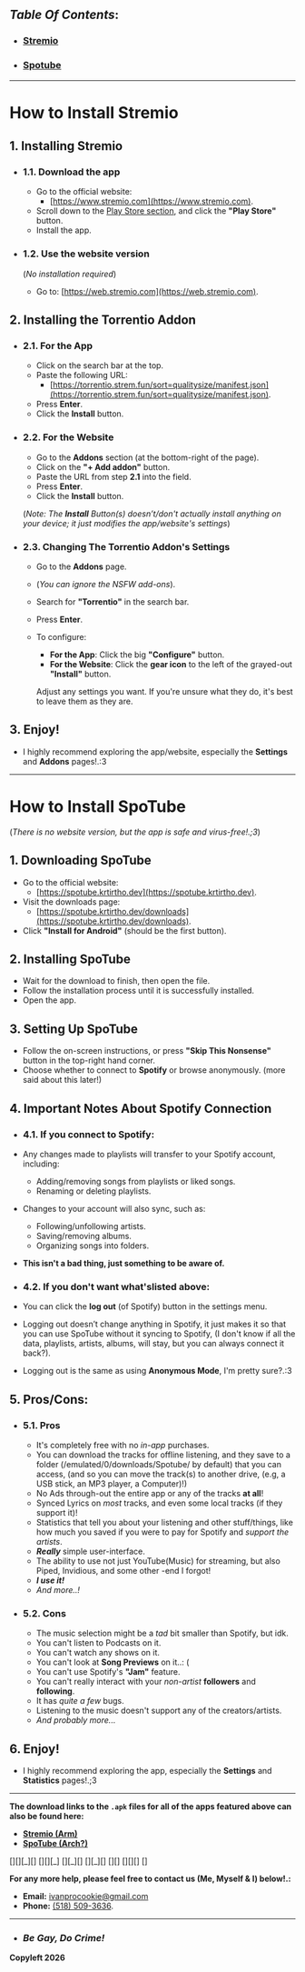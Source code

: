 ##
## ***Table Of Contents*:**  
- ### [Stremio](#how-to-install-stremio)  
- ### [Spotube](#how-to-install-spotube)  

---

# How to Install Stremio  

## 1. Installing Stremio  
- ### 1.1. Download the app  
  - Go to the official website:  
    - [https://www.stremio.com](https://www.stremio.com).
  - Scroll down to the [Play Store section](https://www.stremio.com/#stremio-on-tv-mascot), and click the **"Play Store"** button.
  - Install the app.

- ### 1.2. Use the website version
  (*No installation required*)  
  - Go to: [https://web.stremio.com](https://web.stremio.com).  

## 2. Installing the Torrentio Addon
- ### 2.1. For the App  
  - Click on the search bar at the top.
  - Paste the following URL:  
    - [https://torrentio.strem.fun/sort=qualitysize/manifest.json](https://torrentio.strem.fun/sort=qualitysize/manifest.json).
  - Press **Enter**.
  - Click the **Install** button.

- ### 2.2. For the Website  
  - Go to the **Addons** section (at the bottom-right of the page).  
  - Click on the **"+ Add addon"** button.  
  - Paste the URL from step **2.1** into the field.  
  - Press **Enter**.  
  - Click the **Install** button.  

  (*Note: The **Install** Button(s) doesn’t/don't actually install anything on your device; it just modifies the app/website's settings*)  

- ### 2.3. Changing The Torrentio Addon's Settings  
  - Go to the **Addons** page.  
  - (*You can ignore the NSFW add-ons*).  
  - Search for **"Torrentio"** in the search bar.  
  - Press **Enter**.  
  - To configure:  
    - **For the App**: Click the big **"Configure"** button.  
    - **For the Website**: Click the **gear icon** to the left of the grayed-out **"Install"** button.  

    Adjust any settings you want. If you're unsure what they do, it's best to leave them as they are.  

## 3. Enjoy!  
- I highly recommend exploring the app/website, especially the **Settings** and **Addons** pages!.:3  

---

# How to Install SpoTube  
(*There is no website version, but the app is safe and virus-free!.;3*)  

## 1. Downloading SpoTube  
- Go to the official website:  
  - [https://spotube.krtirtho.dev](https://spotube.krtirtho.dev).  
- Visit the downloads page:  
  - [https://spotube.krtirtho.dev/downloads](https://spotube.krtirtho.dev/downloads).  
- Click **"Install for Android"** (should be the first button).  

## 2. Installing SpoTube  
- Wait for the download to finish, then open the file.  
- Follow the installation process until it is successfully installed.  
- Open the app.  

## 3. Setting Up SpoTube  
- Follow the on-screen instructions, or press **"Skip This Nonsense"** button in the top-right hand corner.  
- Choose whether to connect to **Spotify** or browse anonymously. (more said about this later!)  

## 4. Important Notes About Spotify Connection  
- ### 4.1. If you connect to Spotify:  
- Any changes made to playlists will transfer to your Spotify account, including:  
  - Adding/removing songs from playlists or liked songs.  
  - Renaming or deleting playlists.  
- Changes to your account will also sync, such as:  
  - Following/unfollowing artists.  
  - Saving/removing albums.  
  - Organizing songs into folders.  
- **This isn't a bad thing, just something to be aware of.**  

- ### 4.2. If you don't want what'slisted above:  
- You can click the **log out** (of Spotify) button in the settings menu.  
- Logging out doesn’t change anything in Spotify, it just makes it so that you can use SpoTube without it syncing to Spotify, (I don't know if all the data, playlists, artists, albums, will stay, but you can always connect it back?).
- Logging out is the same as using **Anonymous Mode**, I'm pretty sure?.:3  

## 5. Pros/Cons:
- ### 5.1. Pros
  - It's completely free with no *in-app* purchases.  
  - You can download the tracks for offline listening, and they save to a folder (/emulated/0/downloads/Spotube/ by default) that you can access, (and so you can move the track(s) to another drive, (e.g, a USB stick, an MP3 player, a Computer)!)
  - No Ads through-out the entire app or any of the tracks **at all**!
  - Synced Lyrics on *most* tracks, and even some local tracks (if they support it)!
  - Statistics that tell you about your listening and other stuff/things, like how much you saved if you were to pay for Spotify and *support the artists*.
  - ***Really*** simple user-interface.
  - The ability to use not just YouTube(Music) for streaming, but also Piped, Invidious, and some other -end I forgot!
  - ***I use it!***
  - *And more..!*

- ### 5.2. Cons
  - The music selection might be a *tad* bit smaller than Spotify, but idk.  
  - You can't listen to Podcasts on it.
  - You can't watch any shows on it.
  - You can't look at **Song Previews** on it..: (  
  - You can't use Spotify's **"Jam"** feature.  
  - You can't really interact with your *non-artist* **followers** and **following**.  
  - It has *quite a few* bugs.
  - Listening to the music doesn't support any of the creators/artists.
  - *And probably more...*


## 6. Enjoy!  
- I highly recommend exploring the app, especially the **Settings** and **Statistics** pages!.;3  

---

**The download links to the `.apk` files for all of the apps featured above can also be found here:**  
- **[Stremio (Arm)](https://dl.strem.io/android/v1.6.13-com.stremio.one/com.stremio.one-1.6.13-2111688-armeabi-v7a.apk)**  
- **[SpoTube (Arch?)](https://github.com/KRTirtho/Spotube/releases/latest/download/Spotube-android-all-arch.apk)**  

[][][\_][] [][][\_] [][\_][] [][\_][] [][] [][][] []

**For any more help, please feel free to contact us (Me, Myself & I) below!.:**  
- **Email:** ivanprocookie@gmail.com  
- **Phone:** [(518) 509-3636](tele:518-509-3636).

---

- ### ***Be Gay, Do Crime!***
**Copyleft 2026**
